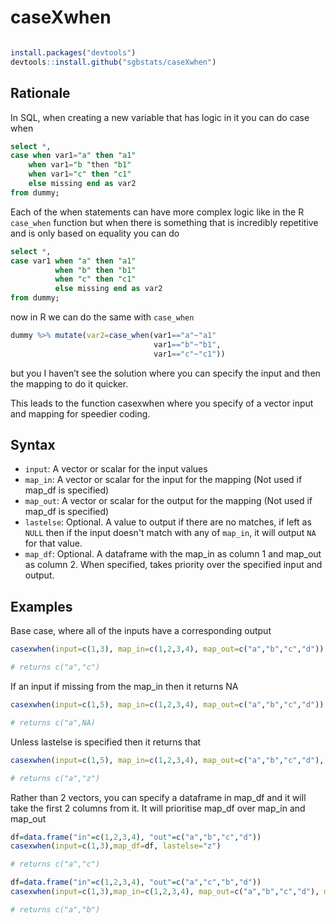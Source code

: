 # caseXwhen
```r

install.packages("devtools")
devtools::install.github("sgbstats/caseXwhen")

```

## Rationale

In SQL, when creating a new variable that has logic in it you can do case when
```SQL
select *,
case when var1="a" then "a1"
    when var1="b "then "b1"
    when var1="c" then "c1"
    else missing end as var2
from dummy;
```

Each of the when statements can have more complex logic like in the R `case_when` function but when there is something that is incredibly repetitive and is only based on equality you can do

```SQL
select *,
case var1 when "a" then "a1"
          when "b" then "b1"
          when "c" then "c1"
          else missing end as var2
from dummy;
```

now in R we can do the same with `case_when`
```r
dummy %>% mutate(var2=case_when(var1=="a"~"a1"
                                var1=="b"~"b1",
                                var1=="c"~"c1"))
```
but you I haven’t see the solution where you can specify the input and then the mapping to do it quicker.

This leads to the function casexwhen where you specify of a vector input and mapping for speedier coding.

## Syntax

- `input`: A vector or scalar for the input values
- `map_in`: A vector or scalar for the input for the mapping (Not used if map_df is specified)
- `map_out`: A vector or scalar for the output for the mapping (Not used if map_df is specified)
- `lastelse`: Optional. A value to output if there are no matches, if left as `NULL` then if the input doesn't match with any of `map_in`, it will output `NA` for that value.
- `map_df`: Optional. A dataframe with the map_in as column 1 and map_out as column 2. When specified, takes priority over the specified input and output.

## Examples

Base case, where all of the inputs have a corresponding output
```r
casexwhen(input=c(1,3), map_in=c(1,2,3,4), map_out=c("a","b","c","d"))

# returns c("a","c")

```

If an input if missing from the map_in then it returns NA
```r
casexwhen(input=c(1,5), map_in=c(1,2,3,4), map_out=c("a","b","c","d"))

# returns c("a",NA)

```

Unless lastelse is specified then it returns that

```r
casexwhen(input=c(1,5), map_in=c(1,2,3,4), map_out=c("a","b","c","d"), lastelse="z")

# returns c("a","z")

```

Rather than 2 vectors, you can specify a dataframe in map_df and it will take the first 2 columns from it. It will prioritise map_df over map_in and map_out

```r
df=data.frame("in"=c(1,2,3,4), "out"=c("a","b","c","d"))
casexwhen(input=c(1,3),map_df=df, lastelse="z")

# returns c("a","c")

```

```r
df=data.frame("in"=c(1,2,3,4), "out"=c("a","c","b","d"))
casexwhen(input=c(1,3),map_in=c(1,2,3,4), map_out=c("a","b","c","d"), map_df=df, lastelse="z")

# returns c("a","b")
```